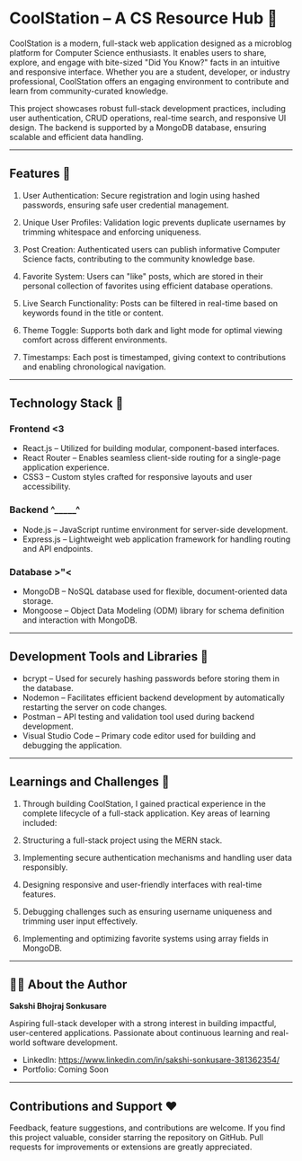 # CoolStation – A CS Resource Hub 🦉

CoolStation is a modern, full-stack web application designed as a microblog platform for Computer Science enthusiasts. It enables users to share, explore, and engage with bite-sized "Did You Know?" facts in an intuitive and responsive interface. Whether you are a student, developer, or industry professional, CoolStation offers an engaging environment to contribute and learn from community-curated knowledge.

This project showcases robust full-stack development practices, including user authentication, CRUD operations, real-time search, and responsive UI design. The backend is supported by a MongoDB database, ensuring scalable and efficient data handling.

---

## Features 🤖

1. User Authentication: Secure registration and login using hashed passwords, ensuring safe user credential management.

2. Unique User Profiles: Validation logic prevents duplicate usernames by trimming whitespace and enforcing uniqueness.

3. Post Creation: Authenticated users can publish informative Computer Science facts, contributing to the community knowledge base.

4. Favorite System: Users can "like" posts, which are stored in their personal collection of favorites using efficient database operations.

5. Live Search Functionality: Posts can be filtered in real-time based on keywords found in the title or content.

6. Theme Toggle: Supports both dark and light mode for optimal viewing comfort across different environments.

7. Timestamps: Each post is timestamped, giving context to contributions and enabling chronological navigation.

---

## Technology Stack 🥶

### Frontend <3

- React.js – Utilized for building modular, component-based interfaces.
- React Router – Enables seamless client-side routing for a single-page application experience.
- CSS3 – Custom styles crafted for responsive layouts and user accessibility.

### Backend ^_____^

- Node.js – JavaScript runtime environment for server-side development.
- Express.js – Lightweight web application framework for handling routing and API endpoints.

### Database >"<

- MongoDB – NoSQL database used for flexible, document-oriented data storage.
- Mongoose – Object Data Modeling (ODM) library for schema definition and interaction with MongoDB.

---

## Development Tools and Libraries 🐲

- bcrypt – Used for securely hashing passwords before storing them in the database.
- Nodemon – Facilitates efficient backend development by automatically restarting the server on code changes.
- Postman – API testing and validation tool used during backend development.
- Visual Studio Code – Primary code editor used for building and debugging the application.

---

## Learnings and Challenges 🐧

1. Through building CoolStation, I gained practical experience in the complete lifecycle of a full-stack application. Key areas of learning included:

2. Structuring a full-stack project using the MERN stack.

3. Implementing secure authentication mechanisms and handling user data responsibly.

4. Designing responsive and user-friendly interfaces with real-time features.

5. Debugging challenges such as ensuring username uniqueness and trimming user input effectively.

6. Implementing and optimizing favorite systems using array fields in MongoDB.

---

## 🥤🍀 About the Author

**Sakshi Bhojraj Sonkusare**

Aspiring full-stack developer with a strong interest in building impactful, user-centered applications. Passionate about continuous learning and real-world software development.

- LinkedIn: https://www.linkedin.com/in/sakshi-sonkusare-381362354/
- Portfolio: Coming Soon

---

## Contributions and Support ❤️

Feedback, feature suggestions, and contributions are welcome. If you find this project valuable, consider starring the repository on GitHub. Pull requests for improvements or extensions are greatly appreciated.
